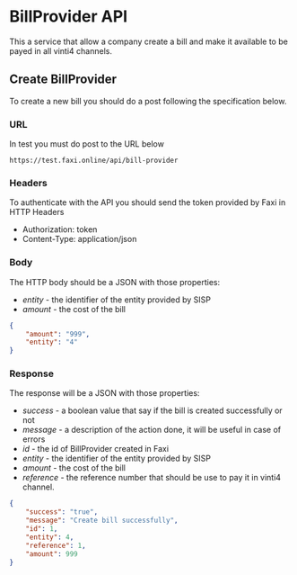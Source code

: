 # BillProvider API
This a service that allow a company create a bill and make it available to be payed in all vinti4 channels.

## Create BillProvider
To create a new bill you should do a post following the specification below.

### URL
In test you must do post to the URL below
```
https://test.faxi.online/api/bill-provider
```

### Headers
To authenticate with the API you should send
the token provided by Faxi in HTTP Headers
- Authorization: token
- Content-Type: application/json

### Body
The HTTP body should be a JSON with those properties:
- *entity* - the identifier of the entity provided by SISP
- *amount* - the cost of the bill
```json
{
	"amount": "999",
	"entity": "4"
}
```

### Response
The response will be a JSON with those properties:
- *success* - a boolean value that say if the bill is created successfully or not
- *message* - a description of the action done, it will be useful in case of errors
- *id* - the id of BillProvider created in Faxi
- *entity* - the identifier of the entity provided by SISP
- *amount* - the cost of the bill
- *reference* - the reference number that should be use to pay it in vinti4 channel.
```json
{
    "success": "true",
    "message": "Create bill successfully",
    "id": 1,
    "entity": 4,
    "reference": 1,
    "amount": 999
}
```